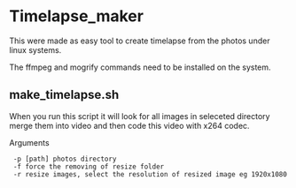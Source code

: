 # Timelapse_maker
This were made as easy tool to create timelapse from the photos under linux systems.

The ffmpeg and mogrify commands need to be installed on the system.

## make_timelapse.sh

When you run this script it will look for all images in seleceted directory merge them into video and then code this video with x264 codec.

Arguments
```
 -p [path] photos directory
 -f force the removing of resize folder
 -r resize images, select the resolution of resized image eg 1920x1080  
```
